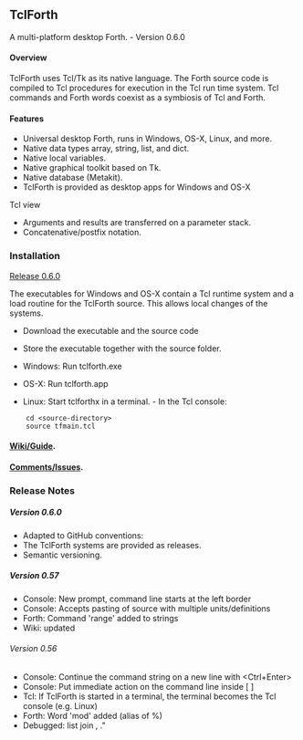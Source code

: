 ## TclForth

A multi-platform desktop Forth. - Version 0.6.0

#### Overview
TclForth uses Tcl/Tk as its native language. The Forth source code is compiled to Tcl procedures for execution in the Tcl run time system. Tcl commands and Forth words coexist as a symbiosis of Tcl and Forth. 


#### Features

* Universal desktop Forth, runs in Windows, OS-X, Linux, and more. 
* Native data types array, string, list, and dict.
* Native local variables.
* Native graphical toolkit based on Tk.
* Native database (Metakit).
* TclForth is provided as desktop apps for Windows and OS-X

Tcl view

* Arguments and results are transferred on a parameter stack. 
* Concatenative/postfix notation.

### Installation

[Release 0.6.0](https://github.com/wolfwejgaard/tclforth/releases) 

The executables for Windows and OS-X contain a Tcl runtime system and a load routine 
for the TclForth source. This allows local changes of the systems.

* Download the executable and the source code
* Store the executable together with the source folder.
* Windows: Run tclforth.exe
* OS-X: Run tclforth.app

* Linux: Start tclforthx in a terminal. - In the Tcl console:

```
    cd <source-directory>
    source tfmain.tcl
```

#### [Wiki/Guide](https://github.com/wolfwejgaard/tclforth/wiki).

#### [Comments/Issues](https://github.com/wolfwejgaard/tclforth/issues).


### Release Notes

##### Version 0.6.0

* Adapted to GitHub conventions:
* The TclForth systems are provided as releases.
* Semantic versioning.

##### Version 0.57

* Console: New prompt, command line starts at the left border
* Console: Accepts pasting of source with multiple units/definitions 
* Forth: Command 'range' added to strings
* Wiki: updated

###### Version 0.56

* Console: Continue the command string on a new line with \<Ctrl+Enter\>
* Console: Put immediate action on the command line inside [ ]
* Tcl: If TclForth is started in a terminal, the terminal becomes the Tcl console (e.g. Linux)
* Forth: Word 'mod' added (alias of %) 
* Debugged: list join ,   ."  






